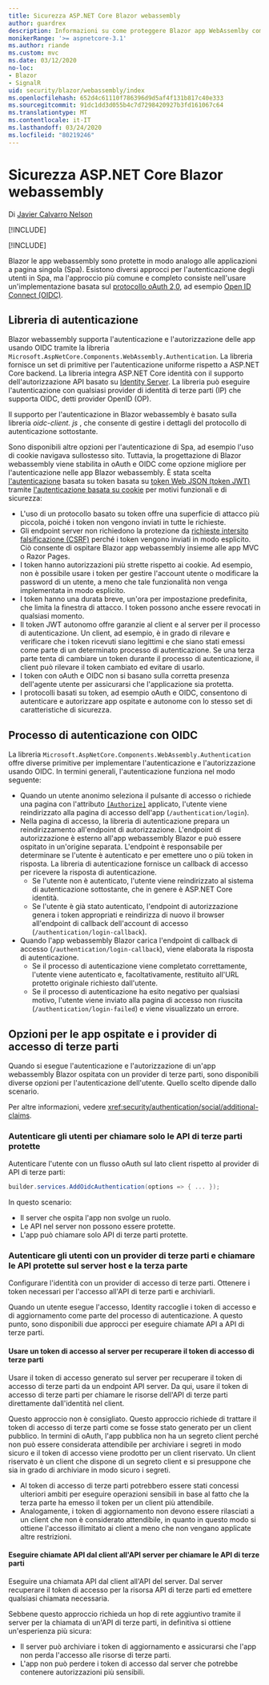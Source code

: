```yaml
---
title: Sicurezza ASP.NET Core Blazor webassembly
author: guardrex
description: Informazioni su come proteggere Blazor app WebAssemlby come applicazioni a pagina singola (Spa).
monikerRange: '>= aspnetcore-3.1'
ms.author: riande
ms.custom: mvc
ms.date: 03/12/2020
no-loc:
- Blazor
- SignalR
uid: security/blazor/webassembly/index
ms.openlocfilehash: 652d4c61110f786396d9d5af4f131b817c40e333
ms.sourcegitcommit: 91dc1dd3d055b4c7d7298420927b3fd161067c64
ms.translationtype: MT
ms.contentlocale: it-IT
ms.lasthandoff: 03/24/2020
ms.locfileid: "80219246"
---
```

# <a name="secure-aspnet-core-opno-locblazor-webassembly"></a>Sicurezza ASP.NET Core Blazor webassembly

Di [Javier Calvarro Nelson](https://github.com/javiercn)

[!INCLUDE[](~/includes/blazorwasm-preview-notice.md)]

[!INCLUDE[](~/includes/blazorwasm-3.2-template-article-notice.md)]

Blazor le app webassembly sono protette in modo analogo alle applicazioni a pagina singola (Spa). Esistono diversi approcci per l'autenticazione degli utenti in Spa, ma l'approccio più comune e completo consiste nell'usare un'implementazione basata sul [protocollo oAuth 2,0](https://oauth.net/), ad esempio [Open ID Connect (OIDC)](https://openid.net/connect/).

## <a name="authentication-library"></a>Libreria di autenticazione

Blazor webassembly supporta l'autenticazione e l'autorizzazione delle app usando OIDC tramite la libreria `Microsoft.AspNetCore.Components.WebAssembly.Authentication`. La libreria fornisce un set di primitive per l'autenticazione uniforme rispetto a ASP.NET Core backend. La libreria integra ASP.NET Core identità con il supporto dell'autorizzazione API basato su [Identity Server](https://identityserver.io/). La libreria può eseguire l'autenticazione con qualsiasi provider di identità di terze parti (IP) che supporta OIDC, detti provider OpenID (OP).

Il supporto per l'autenticazione in Blazor webassembly è basato sulla libreria *oidc-client. js* , che consente di gestire i dettagli del protocollo di autenticazione sottostante.

Sono disponibili altre opzioni per l'autenticazione di Spa, ad esempio l'uso di cookie navigava sullostesso sito. Tuttavia, la progettazione di Blazor webassembly viene stabilita in oAuth e OIDC come opzione migliore per l'autenticazione nelle app Blazor webassembly. È stata scelta [l'autenticazione](xref:security/anti-request-forgery#token-based-authentication) basata su token basata su [token Web JSON (token JWT)](https://self-issued.info/docs/draft-ietf-oauth-json-web-token.html) tramite [l'autenticazione basata su cookie](xref:security/anti-request-forgery#cookie-based-authentication) per motivi funzionali e di sicurezza:

* L'uso di un protocollo basato su token offre una superficie di attacco più piccola, poiché i token non vengono inviati in tutte le richieste.
* Gli endpoint server non richiedono la protezione da [richieste intersito falsificazione (CSRF)](xref:security/anti-request-forgery) perché i token vengono inviati in modo esplicito. Ciò consente di ospitare Blazor app webassembly insieme alle app MVC o Razor Pages.
* I token hanno autorizzazioni più strette rispetto ai cookie. Ad esempio, non è possibile usare i token per gestire l'account utente o modificare la password di un utente, a meno che tale funzionalità non venga implementata in modo esplicito.
* I token hanno una durata breve, un'ora per impostazione predefinita, che limita la finestra di attacco. I token possono anche essere revocati in qualsiasi momento.
* Il token JWT autonomo offre garanzie al client e al server per il processo di autenticazione. Un client, ad esempio, è in grado di rilevare e verificare che i token ricevuti siano legittimi e che siano stati emessi come parte di un determinato processo di autenticazione. Se una terza parte tenta di cambiare un token durante il processo di autenticazione, il client può rilevare il token cambiato ed evitare di usarlo.
* I token con oAuth e OIDC non si basano sulla corretta presenza dell'agente utente per assicurarsi che l'applicazione sia protetta.
* I protocolli basati su token, ad esempio oAuth e OIDC, consentono di autenticare e autorizzare app ospitate e autonome con lo stesso set di caratteristiche di sicurezza.

## <a name="authentication-process-with-oidc"></a>Processo di autenticazione con OIDC

La libreria `Microsoft.AspNetCore.Components.WebAssembly.Authentication` offre diverse primitive per implementare l'autenticazione e l'autorizzazione usando OIDC. In termini generali, l'autenticazione funziona nel modo seguente:

* Quando un utente anonimo seleziona il pulsante di accesso o richiede una pagina con l'attributo [`[Authorize]`](xref:Microsoft.AspNetCore.Authorization.AuthorizeAttribute) applicato, l'utente viene reindirizzato alla pagina di accesso dell'app (`/authentication/login`).
* Nella pagina di accesso, la libreria di autenticazione prepara un reindirizzamento all'endpoint di autorizzazione. L'endpoint di autorizzazione è esterno all'app webassembly Blazor e può essere ospitato in un'origine separata. L'endpoint è responsabile per determinare se l'utente è autenticato e per emettere uno o più token in risposta. La libreria di autenticazione fornisce un callback di accesso per ricevere la risposta di autenticazione.
  * Se l'utente non è autenticato, l'utente viene reindirizzato al sistema di autenticazione sottostante, che in genere è ASP.NET Core identità.
  * Se l'utente è già stato autenticato, l'endpoint di autorizzazione genera i token appropriati e reindirizza di nuovo il browser all'endpoint di callback dell'account di accesso (`/authentication/login-callback`).
* Quando l'app webassembly Blazor carica l'endpoint di callback di accesso (`/authentication/login-callback`), viene elaborata la risposta di autenticazione.
  * Se il processo di autenticazione viene completato correttamente, l'utente viene autenticato e, facoltativamente, restituito all'URL protetto originale richiesto dall'utente.
  * Se il processo di autenticazione ha esito negativo per qualsiasi motivo, l'utente viene inviato alla pagina di accesso non riuscita (`/authentication/login-failed`) e viene visualizzato un errore.
  
## <a name="options-for-hosted-apps-and-third-party-login-providers"></a>Opzioni per le app ospitate e i provider di accesso di terze parti

Quando si esegue l'autenticazione e l'autorizzazione di un'app webassembly Blazor ospitata con un provider di terze parti, sono disponibili diverse opzioni per l'autenticazione dell'utente. Quello scelto dipende dallo scenario.

Per altre informazioni, vedere <xref:security/authentication/social/additional-claims>.

### <a name="authenticate-users-to-only-call-protected-third-party-apis"></a>Autenticare gli utenti per chiamare solo le API di terze parti protette

Autenticare l'utente con un flusso oAuth sul lato client rispetto al provider di API di terze parti:

 ```csharp
 builder.services.AddOidcAuthentication(options => { ... });
 ```
 
 In questo scenario:

* Il server che ospita l'app non svolge un ruolo.
* Le API nel server non possono essere protette.
* L'app può chiamare solo API di terze parti protette.

### <a name="authenticate-users-with-a-third-party-provider-and-call-protected-apis-on-the-host-server-and-the-third-party"></a>Autenticare gli utenti con un provider di terze parti e chiamare le API protette sul server host e la terza parte

Configurare l'identità con un provider di accesso di terze parti. Ottenere i token necessari per l'accesso all'API di terze parti e archiviarli.

Quando un utente esegue l'accesso, Identity raccoglie i token di accesso e di aggiornamento come parte del processo di autenticazione. A questo punto, sono disponibili due approcci per eseguire chiamate API a API di terze parti.

#### <a name="use-a-server-access-token-to-retrieve-the-third-party-access-token"></a>Usare un token di accesso al server per recuperare il token di accesso di terze parti

Usare il token di accesso generato sul server per recuperare il token di accesso di terze parti da un endpoint API server. Da qui, usare il token di accesso di terze parti per chiamare le risorse dell'API di terze parti direttamente dall'identità nel client.

Questo approccio non è consigliato. Questo approccio richiede di trattare il token di accesso di terze parti come se fosse stato generato per un client pubblico. In termini di oAuth, l'app pubblica non ha un segreto client perché non può essere considerata attendibile per archiviare i segreti in modo sicuro e il token di accesso viene prodotto per un client riservato. Un client riservato è un client che dispone di un segreto client e si presuppone che sia in grado di archiviare in modo sicuro i segreti.

* Al token di accesso di terze parti potrebbero essere stati concessi ulteriori ambiti per eseguire operazioni sensibili in base al fatto che la terza parte ha emesso il token per un client più attendibile.
* Analogamente, i token di aggiornamento non devono essere rilasciati a un client che non è considerato attendibile, in quanto in questo modo si ottiene l'accesso illimitato ai client a meno che non vengano applicate altre restrizioni.

#### <a name="make-api-calls-from-the-client-to-the-server-api-in-order-to-call-third-party-apis"></a>Eseguire chiamate API dal client all'API server per chiamare le API di terze parti

Eseguire una chiamata API dal client all'API del server. Dal server recuperare il token di accesso per la risorsa API di terze parti ed emettere qualsiasi chiamata necessaria.

Sebbene questo approccio richieda un hop di rete aggiuntivo tramite il server per la chiamata di un'API di terze parti, in definitiva si ottiene un'esperienza più sicura:

* Il server può archiviare i token di aggiornamento e assicurarsi che l'app non perda l'accesso alle risorse di terze parti.
* L'app non può perdere i token di accesso dal server che potrebbe contenere autorizzazioni più sensibili.
